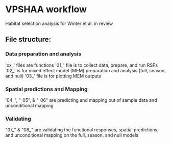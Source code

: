 # VPSHAA workflow
Habitat selection analysis for Winter et al. in review

## File structure:
### Data preparation and analysis
  'xx_' files are functions
  '01_' file is to collect data, prepare, and run RSFs
  '02_' is for mixed effect model (MEM) preparation and analysis (full, season, and null)
  '03_' file is for plotting MEM outputs

### Spatial predictions and Mapping
  '04_", "_05", & "_06" are predicting and mapping out of sample data and unconditional mapping

### Validating
  "07_" & "08_" are validating the functional responses, spatial predictions, and unconditional mapping on the full, season, and null models 
